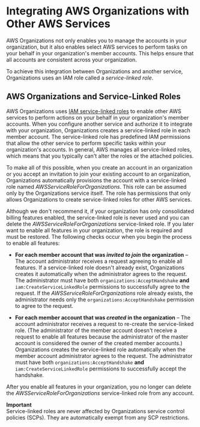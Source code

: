 # Integrating AWS Organizations with Other AWS Services<a name="orgs_integrate_services"></a>

AWS Organizations not only enables you to manage the accounts in your organization, but it also enables select AWS services to perform tasks on your behalf in your organization's member accounts\. This helps ensure that all accounts are consistent across your organization\. 

To achieve this integration between Organizations and another service, Organizations uses an IAM role called a *service\-linked role*\. 

## AWS Organizations and Service\-Linked Roles<a name="orgs_integrate_services-using_slrs"></a>

AWS Organizations uses [IAM service\-linked roles](http://aws.amazon.com/blogs/security/introducing-an-easier-way-to-delegate-permissions-to-aws-services-service-linked-roles/) to enable other AWS services to perform actions on your behalf in your organization's member accounts\. When you configure another service and authorize it to integrate with your organization, Organizations creates a service\-linked role in each member account\. The service\-linked role has predefined IAM permissions that allow the other service to perform specific tasks within your organization's accounts\. In general, AWS manages all service\-linked roles, which means that you typically can't alter the roles or the attached policies\. 

To make all of this possible, when you create an account in an organization or you accept an invitation to join your existing account to an organization, Organizations automatically provisions the account with a service\-linked role named *AWSServiceRoleForOrganizations*\. This role can be assumed only by the Organizations service itself\. The role has permissions that only allows Organizations to create service\-linked roles for other AWS services\. 

Although we don't recommend it, if your organization has only consolidated billing features enabled, the service\-linked role is never used and you can delete the *AWSServiceRoleForOrganizations* service\-linked role\. If you later want to enable all features in your organization, the role is required and must be restored\. The following checks occur when you begin the process to enable all features:

+ **For each member account that was *invited to join* the organization** – The account administrator receives a request agreeing to enable all features\. If a service\-linked role doesn't already exist, Organizations creates it automatically when the administrator agrees to the request\. The administrator must have both `organizations:AcceptHandshake` **and** `iam:CreateServiceLinkedRole` permissions to successfully agree to the request\. If the *AWSServiceRoleForOrganizations* role already exists, the administrator needs only the `organizations:AcceptHandshake` permission to agree to the request\.

+ **For each member account that was *created* in the organization** – The account administrator receives a request to re\-create the service\-linked role\. \(The administrator of the member account doesn't receive a request to enable all features because the administrator of the master account is considered the owner of the created member accounts\.\) Organizations creates the service\-linked role automatically when the member account administrator agrees to the request\. The administrator must have both `organizations:AcceptHandshake` **and** `iam:CreateServiceLinkedRole` permissions to successfully accept the handshake\.

After you enable all features in your organization, you no longer can delete the *AWSServiceRoleForOrganizations* service\-linked role from any account\.

**Important**  
Service\-linked roles are never affected by Organizations service control policies \(SCPs\)\. They are automatically exempt from any SCP restrictions\.